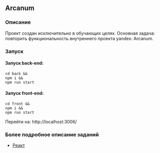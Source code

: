 ## Arcanum

### Описание

Проект создан исключительно в обучающих целях. Основная задача: повторить функциональность внутреннего проекта yandex: Arcanum.

### Запуск

#### Запуск back-end:
```npm
cd back &&
npm i &&
npm run start 
```

#### Запуск front-end:
```npm
cd front &&
npm i &&
npm run start
```

Перейти на:
http://localhost:3006/

### Более подробное описание заданий
- [Реакт](docs/react/react__README.md)


